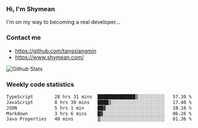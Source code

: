 ### Hi, I'm Shymean

I'm on my way to becoming a real developer...

### Contact me

- <https://github.com/tangxiangmin>
- <https://www.shymean.com/>

![Github Stats](https://github-readme-stats.vercel.app/api?username=tangxiangmin&show_icons=true&theme=dark)


###  Weekly code statistics

<!--START_SECTION:waka-->

```txt
TypeScript        28 hrs 31 mins  ██████████████▒░░░░░░░░░░   57.30 %
JavaScript        8 hrs 39 mins   ████▒░░░░░░░░░░░░░░░░░░░░   17.40 %
JSON              5 hrs 1 min     ██▓░░░░░░░░░░░░░░░░░░░░░░   10.10 %
Markdown          3 hrs 6 mins    █▓░░░░░░░░░░░░░░░░░░░░░░░   06.26 %
Java Properties   40 mins         ▒░░░░░░░░░░░░░░░░░░░░░░░░   01.36 %
```

<!--END_SECTION:waka-->